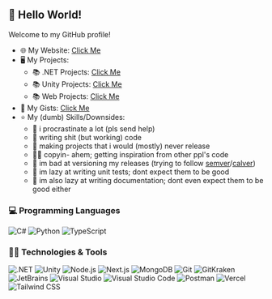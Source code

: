 ## 👋 Hello World!

Welcome to my GitHub profile!

- 🌐 My Website: [Click Me](https://dentolos19.github.io)
- 🖥️ My Projects:
  - 📚 .NET Projects: [Click Me](https://github.com/dentolos19?tab=repositories&q=topic%3Adotnet)
  - 📚 Unity Projects: [Click Me](https://github.com/dentolos19?tab=repositories&q=topic%3Aunity)
  - 📚 Web Projects: [Click Me](https://github.com/dentolos19?tab=repositories&q=topic%3Aweb)
- 📜 My Gists: [Click Me](https://gist.github.com/dentolos19)
- ⭐ My (dumb) Skills/Downsides:
  - 🧠 i procrastinate a lot (pls send help)
  - 💩 writing shit (but working) code
  - 🚀 making projects that i would (mostly) never release
  - 🧑‍💻 copyin- ahem; getting inspiration from other ppl's code
  - 🚀 im bad at versioning my releases (trying to follow [semver](https://semver.org)/[calver](https://calver.org))
  - 🧪 im lazy at writing unit tests; dont expect them to be good
  - 📑 im also lazy at writing documentation; dont even expect them to be good either

### 💻 Programming Languages

![C#](https://img.shields.io/badge/-C%23-239120?style=for-the-badge&logo=csharp&logoColor=white)
![Python](https://img.shields.io/badge/-Python-3776AB?style=for-the-badge&logo=python&logoColor=white)
![TypeScript](https://img.shields.io/badge/-TypeScript-3178C6?style=for-the-badge&logo=typescript&logoColor=white)

### 🧑‍💻 Technologies & Tools

![.NET](https://img.shields.io/badge/-.NET-512BD4?style=for-the-badge&logo=.net&logoColor=white)
![Unity](https://img.shields.io/badge/-Unity-FFFFFF?style=for-the-badge&logo=unity&logoColor=black)
![Node.js](https://img.shields.io/badge/-Node.js-339933?style=for-the-badge&logo=node.js&logoColor=white)
![Next.js](https://img.shields.io/badge/-Next.js-000000?style=for-the-badge&logo=next.js&logoColor=white)
![MongoDB](https://img.shields.io/badge/-MongoDB-47A248?style=for-the-badge&logo=mongodb&logoColor=white)
![Git](https://img.shields.io/badge/-Git-F05032?style=for-the-badge&logo=git&logoColor=white)
![GitKraken](https://img.shields.io/badge/-GitKraken-179287?style=for-the-badge&logo=gitkraken&logoColor=white)
![JetBrains](https://img.shields.io/badge/-JetBrains-000000?style=for-the-badge&logo=jetbrains&logoColor=white)
![Visual Studio](https://img.shields.io/badge/-Visual%20Studio-5C2D91?style=for-the-badge&logo=visual-studio&logoColor=white)
![Visual Studio Code](https://img.shields.io/badge/-Visual%20Studio%20Code-007ACC?style=for-the-badge&logo=visual-studio-code&logoColor=white)
![Postman](https://img.shields.io/badge/-Postman-FF6C37?style=for-the-badge&logo=postman&logoColor=white)
![Vercel](https://img.shields.io/badge/-Vercel-000000?style=for-the-badge&logo=vercel&logoColor=white)
![Tailwind CSS](https://img.shields.io/badge/-Tailwind%20CSS-06B6D4?style=for-the-badge&logo=vercel&logoColor=white)